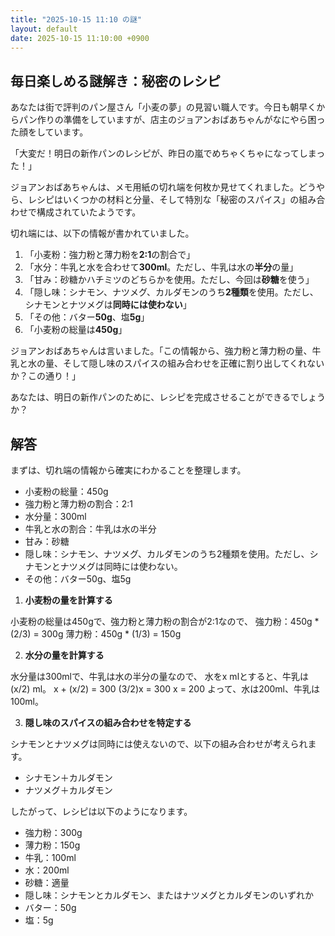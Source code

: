 ```yaml
---
title: "2025-10-15 11:10 の謎"
layout: default
date: 2025-10-15 11:10:00 +0900
---
```

## 毎日楽しめる謎解き：秘密のレシピ

あなたは街で評判のパン屋さん「小麦の夢」の見習い職人です。今日も朝早くからパン作りの準備をしていますが、店主のジョアンおばあちゃんがなにやら困った顔をしています。

「大変だ！明日の新作パンのレシピが、昨日の嵐でめちゃくちゃになってしまった！」

ジョアンおばあちゃんは、メモ用紙の切れ端を何枚か見せてくれました。どうやら、レシピはいくつかの材料と分量、そして特別な「秘密のスパイス」の組み合わせで構成されていたようです。

切れ端には、以下の情報が書かれていました。

1.  「小麦粉：強力粉と薄力粉を**2:1**の割合で」
2.  「水分：牛乳と水を合わせて**300ml**。ただし、牛乳は水の**半分**の量」
3.  「甘み：砂糖かハチミツのどちらかを使用。ただし、今回は**砂糖**を使う」
4.  「隠し味：シナモン、ナツメグ、カルダモンのうち**2種類**を使用。ただし、シナモンとナツメグは**同時には使わない**」
5.  「その他：バター**50g**、塩**5g**」
6.  「小麦粉の総量は**450g**」

ジョアンおばあちゃんは言いました。「この情報から、強力粉と薄力粉の量、牛乳と水の量、そして隠し味のスパイスの組み合わせを正確に割り出してくれないか？この通り！」

あなたは、明日の新作パンのために、レシピを完成させることができるでしょうか？

## 解答

まずは、切れ端の情報から確実にわかることを整理します。

*   小麦粉の総量：450g
*   強力粉と薄力粉の割合：2:1
*   水分量：300ml
*   牛乳と水の割合：牛乳は水の半分
*   甘み：砂糖
*   隠し味：シナモン、ナツメグ、カルダモンのうち2種類を使用。ただし、シナモンとナツメグは同時には使わない。
*   その他：バター50g、塩5g

1.  **小麦粉の量を計算する**

小麦粉の総量は450gで、強力粉と薄力粉の割合が2:1なので、
強力粉：450g * (2/3) = 300g
薄力粉：450g * (1/3) = 150g

2.  **水分の量を計算する**

水分量は300mlで、牛乳は水の半分の量なので、
水をx mlとすると、牛乳は(x/2) ml。
x + (x/2) = 300
(3/2)x = 300
x = 200
よって、水は200ml、牛乳は100ml。

3.  **隠し味のスパイスの組み合わせを特定する**

シナモンとナツメグは同時には使えないので、以下の組み合わせが考えられます。

*   シナモン＋カルダモン
*   ナツメグ＋カルダモン

したがって、レシピは以下のようになります。

*   強力粉：300g
*   薄力粉：150g
*   牛乳：100ml
*   水：200ml
*   砂糖：適量
*   隠し味：シナモンとカルダモン、またはナツメグとカルダモンのいずれか
*   バター：50g
*   塩：5g
